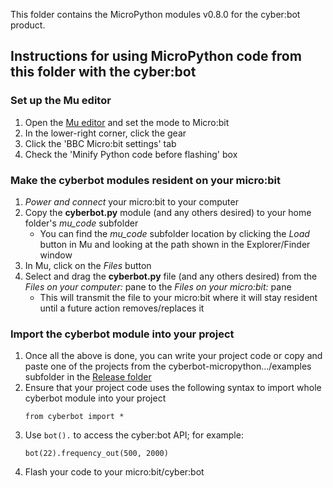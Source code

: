 This folder contains the MicroPython modules v0.8.0 for the cyber:bot product.

## Instructions for using MicroPython code from this folder with the cyber:bot
### Set up the Mu editor
  1. Open the [Mu editor](https://codewith.mu/en/download) and set the mode to Micro:bit
  1. In the lower-right corner, click the gear
  1. Click the 'BBC Micro:bit settings' tab
  1. Check the 'Minify Python code before flashing' box

### Make the cyberbot modules resident on your micro:bit
  1. _Power and connect_ your micro:bit to your computer
  1. Copy the **cyberbot.py** module (and any others desired) to your home folder's _mu_code_ subfolder 
     * You can find the _mu_code_ subfolder location by clicking the _Load_ button in Mu and looking at the path shown in the Explorer/Finder window
  1. In Mu, click on the _Files_ button
  1. Select and drag the **cyberbot.py** file (and any others desired) from the _Files on your computer:_ pane to the _Files on your micro:bit:_ pane
     * This will transmit the file to your micro:bit where it will stay resident until a future action removes/replaces it
### Import the cyberbot module into your project
  1. Once all the above is done, you can write your project code or copy and paste one of the projects from the cyberbot-micropython.../examples subfolder in the [Release folder](https://github.com/parallaxinc/cyberbot/tree/master/Release)
  1. Ensure that your project code uses the following syntax to import whole cyberbot module into your project
     ```
     from cyberbot import *
     ```
  1. Use ```bot().``` to access the cyber:bot API; for example:
     ```
     bot(22).frequency_out(500, 2000)
     ```
  1. Flash your code to your micro:bit/cyber:bot
